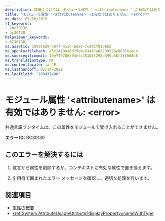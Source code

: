 ```yaml
---
description: 詳細については、モジュール属性 ' <attributename> ' が有効ではありません。 <error>
title: "モジュール属性 '<attributename>' は有効ではありません: <error>"
ms.date: 07/20/2015
f1_keywords:
- vbc30130
- bc30130
helpviewer_keywords:
- BC30130
ms.assetid: 199e1629-a07f-413d-bda6-7ce91f81c85b
ms.openlocfilehash: d5c1419a16d79ebc034f7a68239526ed6336cceb
ms.sourcegitcommit: 10e719780594efc781b15295e499c66f316068b8
ms.translationtype: MT
ms.contentlocale: ja-JP
ms.lasthandoff: 02/14/2021
ms.locfileid: "100431400"
---
```

# <a name="module-attribute-attributename-is-not-valid-error"></a>モジュール属性 '\<attributename>' は有効ではありません: \<error>

共通言語ランタイムは、この属性をモジュールで受け入れることができません。

**エラー ID:** BC30130

## <a name="to-correct-this-error"></a>このエラーを解決するには

1. 宣言から属性を削除するか、コンテキストに有効な属性で置き換えます。

2. 引用符で囲まれたエラー メッセージを確認し、適切な処理を行います。

## <a name="see-also"></a>関連項目

- [属性の概要](../programming-guide/concepts/attributes/index.md)
- <xref:System.AttributeUsageAttribute?displayProperty=nameWithType>
